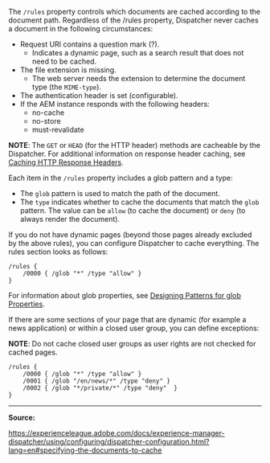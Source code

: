 The `/rules` property controls which documents are cached according to the document path. Regardless of the /rules property, Dispatcher never caches a document in the following circumstances:
- Request URI contains a question mark (?).
	* Indicates a dynamic page, such as a search result that does not need to be cached.
- The file extension is missing.
	* The web server needs the extension to determine the document type (the `MIME-type`).
- The authentication header is set (configurable).
- If the AEM instance responds with the following headers:
	* no-cache
	* no-store
	* must-revalidate

**NOTE**: The `GET` or `HEAD` (for the HTTP header) methods are cacheable by the Dispatcher. For additional information on response header caching, see [Caching HTTP Response Headers](https://experienceleague.adobe.com/docs/experience-manager-dispatcher/using/configuring/dispatcher-configuration.html?lang=en#caching-http-response-headers).

Each item in the `/rules` property includes a glob pattern and a type:
- The `glob` pattern is used to match the path of the document.
- The `type` indicates whether to cache the documents that match the `glob` pattern. The value can be `allow` (to cache the document) or `deny` (to always render the document).

If you do not have dynamic pages (beyond those pages already excluded by the above rules), you can configure Dispatcher to cache everything. The rules section looks as follows:

```
/rules {
	/0000 { /glob "*" /type "allow" }
}
```

For information about glob properties, see [Designing Patterns for glob Properties](https://experienceleague.adobe.com/docs/experience-manager-dispatcher/using/configuring/dispatcher-configuration.html?lang=en#designing-patterns-for-glob-properties).

If there are some sections of your page that are dynamic (for example a news application) or within a closed user group, you can define exceptions:

**NOTE**: Do not cache closed user groups as user rights are not checked for cached pages.

```
/rules {
	/0000 { /glob "*" /type "allow" }
	/0001 { /glob "/en/news/*" /type "deny" }
	/0002 { /glob "*/private/*" /type "deny"  }
}
```

---

**Source:**

https://experienceleague.adobe.com/docs/experience-manager-dispatcher/using/configuring/dispatcher-configuration.html?lang=en#specifying-the-documents-to-cache
